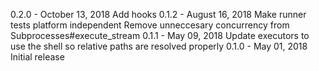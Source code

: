0.2.0 - October 13, 2018
  Add hooks
0.1.2 - August 16, 2018
  Make runner tests platform independent
  Remove unneccesary concurrency from Subprocesses#execute_stream
0.1.1 - May 09, 2018
  Update executors to use the shell so relative paths are resolved properly
0.1.0 - May 01, 2018
  Initial release
